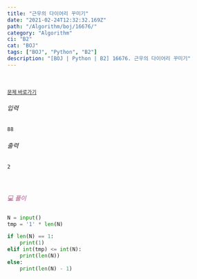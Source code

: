 ```yaml
---
title: "근우의 다이어리 꾸미기"
date: "2021-02-24T12:32:32.169Z"
path: "/Algorithm/boj/16676/"
category: "Algorithm"
ci: "B2"
cat: "BOJ"
tags: ["BOJ", "Python", "B2"]
description: "[BOJ | Python | B2] 16676. 근우의 다이어리 꾸미기"
---
```


<br />

<a href="https://www.acmicpc.net/problem/16676"><small>문제 바로가기</small></a>

###### 입력

```sh
88
```

###### 출력

```sh
2
```

<br />

##### <h5 style="color:#C587AE;">💻 풀이</h5>

```python
N = input()
tmp = '1' * len(N)

if len(N) == 1:
    print(1)
elif int(tmp) <= int(N):
    print(len(N))
else:
    print(len(N) - 1)
```

